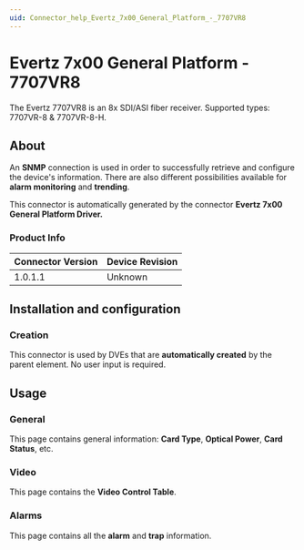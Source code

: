 ```yaml
---
uid: Connector_help_Evertz_7x00_General_Platform_-_7707VR8
---
```


# Evertz 7x00 General Platform - 7707VR8

The Evertz 7707VR8 is an 8x SDI/ASI fiber receiver. Supported types: 7707VR-8 & 7707VR-8-H.

## About

An **SNMP** connection is used in order to successfully retrieve and configure the device's information. There are also different possibilities available for **alarm monitoring** and **trending**.

This connector is automatically generated by the connector **Evertz 7x00 General Platform Driver.**

### Product Info

| **Connector Version** | **Device Revision** |
|--------------------|---------------------|
| 1.0.1.1            | Unknown             |

## Installation and configuration

### Creation

This connector is used by DVEs that are **automatically created** by the parent element. No user input is required.

## Usage

### General

This page contains general information: **Card Type**, **Optical Power**, **Card Status**, etc.

### Video

This page contains the **Video Control Table**.

### Alarms

This page contains all the **alarm** and **trap** information.
